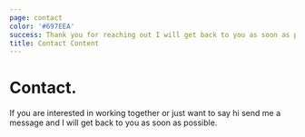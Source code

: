 ```yaml
---
page: contact
color: '#697EEA'
success: Thank you for reaching out I will get back to you as soon as possible!
title: Contact Content
---
```


# Contact.

If you are interested in working together or just want to say hi send me a message and I will get back to you as soon as possible.
